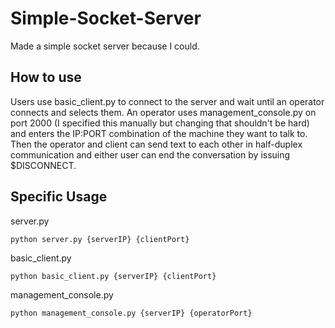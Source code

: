 # Simple-Socket-Server
Made a simple socket server because I could.

## How to use
Users use basic_client.py to connect to the server and wait until an operator connects and selects them. 
An operator uses management_console.py on port 2000 (I specified this manually but changing that shouldn't be hard) and enters the IP:PORT combination of the machine they want to talk to.
Then the operator and client can send text to each other in half-duplex communication and either user can end the conversation by issuing $DISCONNECT.

## Specific Usage
server.py
```
python server.py {serverIP} {clientPort}
```

basic_client.py
```
python basic_client.py {serverIP} {clientPort}
```

management_console.py
```
python management_console.py {serverIP} {operatorPort}
```
